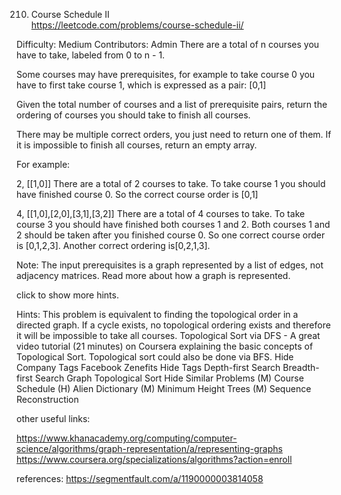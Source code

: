 210. Course Schedule II  
https://leetcode.com/problems/course-schedule-ii/

Difficulty: Medium
Contributors: Admin
There are a total of n courses you have to take, labeled from 0 to n - 1.

Some courses may have prerequisites, for example to take course 0 you have to first take course 1, which is expressed as a pair: [0,1]

Given the total number of courses and a list of prerequisite pairs, return the ordering of courses you should take to finish all courses.

There may be multiple correct orders, you just need to return one of them. If it is impossible to finish all courses, return an empty array.

For example:

2, [[1,0]]
There are a total of 2 courses to take. To take course 1 you should have finished course 0. So the correct course order is [0,1]

4, [[1,0],[2,0],[3,1],[3,2]]
There are a total of 4 courses to take. To take course 3 you should have finished both courses 1 and 2. Both courses 1 and 2 should be taken after you finished course 0. So one correct course order is [0,1,2,3]. Another correct ordering is[0,2,1,3].

Note:
The input prerequisites is a graph represented by a list of edges, not adjacency matrices. Read more about how a graph is represented.

click to show more hints.

Hints:
This problem is equivalent to finding the topological order in a directed graph. If a cycle exists, no topological ordering exists and therefore it will be impossible to take all courses.
Topological Sort via DFS - A great video tutorial (21 minutes) on Coursera explaining the basic concepts of Topological Sort.
Topological sort could also be done via BFS.
Hide Company Tags Facebook Zenefits
Hide Tags Depth-first Search Breadth-first Search Graph Topological Sort
Hide Similar Problems (M) Course Schedule (H) Alien Dictionary (M) Minimum Height Trees (M) Sequence Reconstruction

other useful links:

https://www.khanacademy.org/computing/computer-science/algorithms/graph-representation/a/representing-graphs
https://www.coursera.org/specializations/algorithms?action=enroll

references:
https://segmentfault.com/a/1190000003814058

